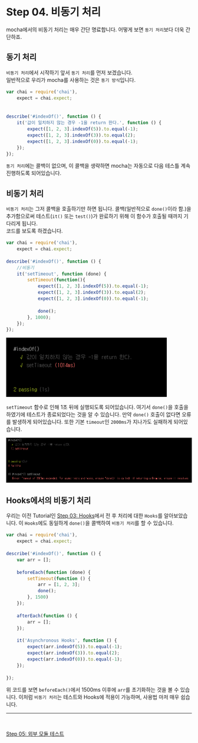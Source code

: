 # Step 04. 비동기 처리

mocha에서의 비동기 처리는 매우 간단 명료합니다. 어떻게 보면 `동기 처리`보다 더욱 간단하죠.


## 동기 처리
`비동기 처리`에서 시작하기 앞서 `동기 처리`를 먼저 보겠습니다.
<br/>
일반적으로 우리가 mocha를 사용하는 것은 `동기 방식`입니다.

```javascript
var chai = require('chai'),
    expect = chai.expect;


describe('#indexOf()', function () {
    it('값이 일치하지 않는 경우 -1을 return 한다.', function () {
        expect([1, 2, 3].indexOf(5)).to.equal(-1);
        expect([1, 2, 3].indexOf(3)).to.equal(2);
        expect([1, 2, 3].indexOf(0)).to.equal(-1);
    });
});
```

`동기 처리`에는 콜백이 없으며, 이 콜백을 생략하면 mocha는 자동으로 다음 테스틀 계속 진행하도록 되어있습니다.


## 비동기 처리

`비동기 처리`는 그저 콜백을 호출하기만 하면 됩니다. 콜백(일반적으로 `done()`이라 함.)을 추가함으로써 테스트(`it()` 또는 `test()`)가 완료하기 위해 이 함수가 호출될 때까지 기다리게 됩니다.
<br/>
코드를 보도록 하겠습니다.

```javascript
var chai = require('chai'),
    expect = chai.expect;

describe('#indexOf()', function () {
    //비동기
    it('setTimeout', function (done) {
        setTimeout(function(){
            expect([1, 2, 3].indexOf(5)).to.equal(-1);
            expect([1, 2, 3].indexOf(3)).to.equal(2);
            expect([1, 2, 3].indexOf(0)).to.equal(-1);

            done();
        }, 1000);
    });
});
```

![result01](./result_thumbnail_01.png)

`setTimeout` 함수로 인해 1초 뒤에 실행되도록 되어있습니다. 여기서 `done()`을 호출을 하였기에 테스트가 종료되었다는 것을 알 수 있습니다.
만약 `done()` 호출이 없다면 오류를 발생하게 되어있습니다. 또한 기본 `timeout`인 `2000ms`가 지나가도 실패하게 되어있습니다.

![result02](./result_thumbnail_02.png)


## Hooks에서의 비동기 처리

우리는 이전 Tutorial인 [Step 03: Hooks](https://github.com/kdydesign/Mocha-Tutorial/tree/master/step03-Hooks)에서 전 후 처리에 대한 `Hooks`를 알아보았습니다.
이 `Hooks`에도 동일하게 `done()`을 콜백하여 `비동기 처리`를 할 수 있습니다.

```javascript
var chai = require('chai'),
    expect = chai.expect;

describe('#indexOf()', function () {
    var arr = [];

    beforeEach(function (done) {
        setTimeout(function () {
            arr = [1, 2, 3];
            done();
        }, 1500)
    });

    afterEach(function () {
        arr = [];
    });

    it('Asynchronous Hooks', function () {
        expect(arr.indexOf(5)).to.equal(-1);
        expect(arr.indexOf(3)).to.equal(2);
        expect(arr.indexOf(0)).to.equal(-1);
    });

});
```

위 코드를 보면 `beforeEach()`에서 1500ms 이후에 `arr`를 초기화하는 것을 볼 수 있습니다. 이처럼 `비동기 처리`는 테스트와 Hooks에 적용이 가능하며, 사용법 마저 매우 쉽습니다.
  
- - -

</br>

[Step 05: 외부 모듈 테스트](https://github.com/kdydesign/Mocha-Tutorial/tree/master/step04-Asynchronous)

